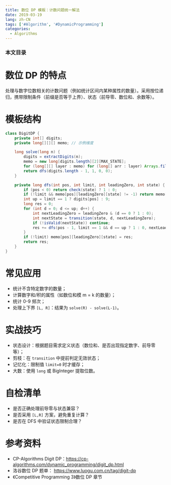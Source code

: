 ```yaml
---
title: 数位 DP 模板：计数问题统一解法
date: 2019-03-19
lang: zh-CN
tags: ['#Algorithm', '#DynamicProgramming']
categories:
  - Algorithms
---
```


### 本文目录
<!-- toc -->

# 数位 DP 的特点
处理与数字位数相关的计数问题（例如统计区间内某种属性的数量）。采用按位递归，携带限制条件（前缀是否等于上界）、状态（前导零、数位和、余数等）。

# 模板结构
```java
class DigitDP {
    private int[] digits;
    private long[][][] memo; // 示例维度

    long solve(long n) {
        digits = extractDigits(n);
        memo = new long[digits.length][2][MAX_STATE];
        for (long[][] layer : memo) for (long[] arr : layer) Arrays.fill(arr, -1);
        return dfs(digits.length - 1, 1, 0, 0);
    }

    private long dfs(int pos, int limit, int leadingZero, int state) {
        if (pos < 0) return check(state) ? 1 : 0;
        if (!limit && memo[pos][leadingZero][state] != -1) return memo[pos][leadingZero][state];
        int up = limit == 1 ? digits[pos] : 9;
        long res = 0;
        for (int d = 0; d <= up; d++) {
            int nextLeadingZero = leadingZero & (d == 0 ? 1 : 0);
            int nextState = transition(state, d, nextLeadingZero);
            if (!isValid(nextState)) continue;
            res += dfs(pos - 1, limit == 1 && d == up ? 1 : 0, nextLeadingZero, nextState);
        }
        if (!limit) memo[pos][leadingZero][state] = res;
        return res;
    }
}
```

# 常见应用
- 统计不含特定数字的数量；
- 计算数字和/积的属性（如数位和模 m = k 的数量）；
- 统计 0-9 频次；
- 处理上下界 `[L, R]`：结果为 `solve(R) - solve(L-1)`。

# 实战技巧
- 状态设计：根据题目需求定义状态（数位和、是否出现指定数字、前导零等）；
- 剪枝：在 `transition` 中提前判定无效状态；
- 记忆化：限制值 `limit=0` 时才缓存；
- 大数：使用 `long` 或 BigInteger 提取位数。

# 自检清单
- 是否正确处理前导零与状态兼容？
- 是否采用 `[L,R]` 方案，避免重复计算？
- 是否在 DFS 中验证状态限制合理？

# 参考资料
- CP-Algorithms Digit DP：https://cp-algorithms.com/dynamic_programming/digit_dp.html
- 洛谷数位 DP 题单： https://www.luogu.com.cn/tag/digit-dp
- 《Competitive Programming 3》数位 DP 章节
